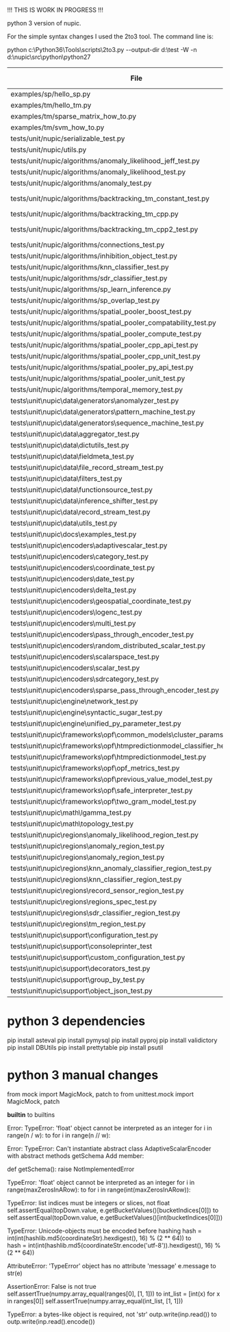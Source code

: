 !!! THIS IS WORK IN PROGRESS !!!

python 3 version of nupic.

For the simple syntax changes I used the 2to3 tool. The command line is:

python c:\Python36\Tools\scripts\2to3.py --output-dir d:\test -W -n d:\nupic\src\python\python27





| File                                                             | python3                               | github issue | output                                                |
|------------------------------------------------------------------|---------------------------------------|--------------|-------------------------------------------------------|
| examples/sp/hello_sp.py                                          | yes                                   |              | nupic\test\python3\output\hello_sp.py.txt             |  
| examples/tm/hello_tm.py                                          | yes                                   |              | nupic\test\python3\output\hello_tm.py.txt             |
| examples/tm/sparse_matrix_how_to.py                              | yes (some modifications)              |              | nupic\test\python3\output\sparse_matrix_how_to.py.txt |
| examples/tm/svm_how_to.py                                        | yes (some modifications)              |              | nupic\test\python3\output\svm_how_to.py.txt |
| tests/unit/nupic/serializable_test.py                            | yes                                   |              |                                             |
| tests/unit/nupic/utils.py                                        | yes                                   |              |                                             |
| tests/unit/nupic/algorithms/anomaly_likelihood_jeff_test.py      | yes                                   |              |                                             |
| tests/unit/nupic/algorithms/anomaly_likelihood_test.py           | yes                                   |              |                                             |
| tests/unit/nupic/algorithms/anomaly_test.py                      | yes                                   |              | nupic\test\python3\output\backtracking_tm_constant_test.py.txt |
| tests/unit/nupic/algorithms/backtracking_tm_constant_test.py     | TypeError: getSegmentActivityLevel()  | #1           |                                             |
| tests/unit/nupic/algorithms/backtracking_tm_cpp.py               | python crashes                        | #5           |                                             |
| tests/unit/nupic/algorithms/backtracking_tm_cpp2_test.py         | AssertionError: False is not true     |              |                                             |
| tests/unit/nupic/algorithms/connections_test.py                  | yes                                   |              |                                             |
| tests/unit/nupic/algorithms/inhibition_object_test.py            | yes                                   |              |                                             |
| tests/unit/nupic/algorithms/knn_classifier_test.py               | exceptions                            | #2           |                                             |
| tests/unit/nupic/algorithms/sdr_classifier_test.py               | AssertionError                        | #6           |                                             |
| tests/unit/nupic/algorithms/sp_learn_inference.py                | yes                                   |              |                                             |
| tests/unit/nupic/algorithms/sp_overlap_test.py                   | cpp argument errors                   | #7           |                                             |
| tests/unit/nupic/algorithms/spatial_pooler_boost_test.py         | InvalidSPParamValueError              | #8           |                                             |
| tests/unit/nupic/algorithms/spatial_pooler_compatability_test.py | cpp argument errors                   | #9           |                                             |
| tests/unit/nupic/algorithms/spatial_pooler_compute_test.py       | todo                                  |              |                                             |
| tests/unit/nupic/algorithms/spatial_pooler_cpp_api_test.py       | todo                                  |              |                                             |
| tests/unit/nupic/algorithms/spatial_pooler_cpp_unit_test.py      | todo                                  |              |                                             |
| tests/unit/nupic/algorithms/spatial_pooler_py_api_test.py        | todo                                  |              |                                             |
| tests/unit/nupic/algorithms/spatial_pooler_unit_test.py          | todo                                  |              |                                             |
| tests/unit/nupic/algorithms/temporal_memory_test.py              | yes                                   |              |                                             |
| tests\unit\nupic\data\generators\anomalyzer_test.py              | TypeError                             | #10          |                                             |
| tests\unit\nupic\data\generators\pattern_machine_test.py         | yes                                   |              |                                             |
| tests\unit\nupic\data\generators\sequence_machine_test.py        | yes                                   |              |                                             |
| tests\unit\nupic\data\aggregator_test.py                         | AssertionError                        | #11          |                                             |
| tests\unit\nupic\data\dictutils_test.py                          | yes                                   |              |                                             |
| tests\unit\nupic\data\fieldmeta_test.py                          | yes                                   |              |                                             |
| tests\unit\nupic\data\file_record_stream_test.py                 | TypeError                             | #10          |                                             |
| tests\unit\nupic\data\filters_test.py                            | yes                                   |              |                                             |
| tests\unit\nupic\data\functionsource_test.py                     | yes                                   |              |                                             |
| tests\unit\nupic\data\inference_shifter_test.py                  | yes                                   |              |                                             |
| tests\unit\nupic\data\record_stream_test.py                      | TypeError                             | #10          |                                             |
| tests\unit\nupic\data\utils_test.py                              | yes                                   |              |                                             |
| tests\unit\nupic\docs\examples_test.py                           | ModuleNotFoundError                   | #10          |                                             |
| tests\unit\nupic\encoders\adaptivescalar_test.py                 | TypeError                             | #13          |                                             |
| tests\unit\nupic\encoders\category_test.py                       | yes                                   |              |                                             |
| tests\unit\nupic\encoders\coordinate_test.py                     | yes                                   |              |                                             |
| tests\unit\nupic\encoders\date_test.py                           | AssertionError                        | #16          |                                             |
| tests\unit\nupic\encoders\delta_test.py                          | yes                                   |              |                                             |
| tests\unit\nupic\encoders\geospatial_coordinate_test.py          | AssertionError                        | #17          |                                             |
| tests\unit\nupic\encoders\logenc_test.py                         | AssertionError                        | #18          |                                             |
| tests\unit\nupic\encoders\multi_test.py                          | AssertionError                        | #18          |                                             |
| tests\unit\nupic\encoders\pass_through_encoder_test.py           | yes                                   |              |                                             |
| tests\unit\nupic\encoders\random_distributed_scalar_test.py      | AssertionError                        | #18          |                                             |
| tests\unit\nupic\encoders\scalarspace_test.py                    | yes                                   |              |                                             |
| tests\unit\nupic\encoders\scalar_test.py                         | AssertionError                        | #18          |                                             |
| tests\unit\nupic\encoders\sdrcategory_test.py                    | RuntimeError                          | #19          |                                             |
| tests\unit\nupic\encoders\sparse_pass_through_encoder_test.py    | yes                                   |              |                                             |
| tests\unit\nupic\engine\network_test.py                          | yes                                   |              |                                             | 
| tests\unit\nupic\engine\syntactic_sugar_test.py                  | AttributeError                        | #20          |                                             |
| tests\unit\nupic\engine\unified_py_parameter_test.py             | AttributeError                        | #20          |                                             |
| tests\unit\nupic\frameworks\opf\common_models\cluster_params_test.py          | AttributeError     | #20 | |
| tests\unit\nupic\frameworks\opf\htmpredictionmodel_classifier_helper_test.py  | RuntimeError       | #21 | |
| tests\unit\nupic\frameworks\opf\htmpredictionmodel_test.py                    | | | |
| tests\unit\nupic\frameworks\opf\opf_metrics_test.py                           | | | |
| tests\unit\nupic\frameworks\opf\previous_value_model_test.py                  | | | |
| tests\unit\nupic\frameworks\opf\safe_interpreter_test.py                      | | | |
| tests\unit\nupic\frameworks\opf\two_gram_model_test.py                        | RuntimeError | #22 | |
| tests\unit\nupic\math\lgamma_test.py                             | yes                                   |              |                                             |
| tests\unit\nupic\math\topology_test.py                           | disabled by default                   |              |                                             |
| tests\unit\nupic\regions\anomaly_likelihood_region_test.py       | yes                                   |              |                                             |
| tests\unit\nupic\regions\anomaly_region_test.py                  | yes                                   |              |                                             |
| tests\unit\nupic\regions\anomaly_region_test.py                  | yes                                   |              |                                             |
| tests\unit\nupic\regions\knn_anomaly_classifier_region_test.py   | RuntimeError       | #23 | | |
| tests\unit\nupic\regions\knn_classifier_region_test.py           | yes                |     | | |
| tests\unit\nupic\regions\record_sensor_region_test.py            | AttributeError     | #20 | | |
| tests\unit\nupic\regions\regions_spec_test.py                    | yes                |     | | |
| tests\unit\nupic\regions\sdr_classifier_region_test.py           | AttributeError     | #20 | | |
| tests\unit\nupic\regions\tm_region_test.py                       | yes                |     | | |
| tests\unit\nupic\support\configuration_test.py                   | RuntimeError       | #21 | | |
| tests\unit\nupic\support\consoleprinter_test                     | disabled           |     | | |
| tests\unit\nupic\support\custom_configuration_test.py            | RuntimeError       | #21 | | |
| tests\unit\nupic\support\decorators_test.py                      | yes                |     | | |
| tests\unit\nupic\support\group_by_test.py                        | yes                |     | | |
| tests\unit\nupic\support\object_json_test.py                     | AssertionError     | #24 | | |







# python 3 dependencies

pip install asteval
pip install pymysql
pip install pyproj
pip install validictory
pip install DBUtils
pip install prettytable
pip install psutil



# python 3 manual changes

from mock import MagicMock, patch
to
from unittest.mock import MagicMock, patch


__builtin__
to
builtins


Error: TypeError: 'float' object cannot be interpreted as an integer
for i in range(n / w):
to
for i in range(n // w):


Error: TypeError: Can't instantiate abstract class AdaptiveScalarEncoder with abstract methods getSchema
Add member:

  def getSchema():
     raise NotImplementedError

    
TypeError: 'float' object cannot be interpreted as an integer
 for i in range(maxZerosInARow):
 to
 for i in range(int(maxZerosInARow)):


TypeError: list indices must be integers or slices, not float     
self.assertEqual(topDown.value, e.getBucketValues()[bucketIndices[0]])
to
self.assertEqual(topDown.value, e.getBucketValues()[int(bucketIndices[0]]))



TypeError: Unicode-objects must be encoded before hashing
hash = int(int(hashlib.md5(coordinateStr).hexdigest(), 16) % (2 ** 64))
to     
hash = int(int(hashlib.md5(coordinateStr.encode('utf-8')).hexdigest(), 16) % (2 ** 64))


AttributeError: 'TypeError' object has no attribute 'message'
e.message
to
str(e)


AssertionError: False is not true
self.assertTrue(numpy.array_equal(ranges[0], [1, 1]))
to
int_list = [int(x) for x in ranges[0]]
self.assertTrue(numpy.array_equal(int_list, [1, 1]))


TypeError: a bytes-like object is required, not 'str'
outp.write(inp.read())
to
outp.write(inp.read().encode())

